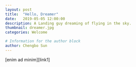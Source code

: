 ```yaml
---
layout: post
title:  "Hello, Dreamer"
date:   2019-05-05 12:00:00
description: A Landing guy dreaming of flying in the sky.
thumbnail: dreamer.jpg
categories: Welcome

# Information for the author block
author: Chengbo Sun
---
```



 [enim ad minim][link1] 
